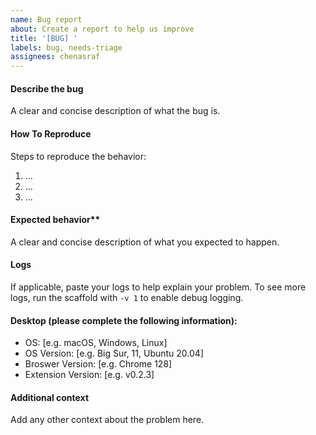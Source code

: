 ```yaml
---
name: Bug report
about: Create a report to help us improve
title: '[BUG] '
labels: bug, needs-triage
assignees: chenasraf
---
```


#### Describe the bug

A clear and concise description of what the bug is.

#### How To Reproduce

Steps to reproduce the behavior:

1. ...
2. ...
3. ...

#### Expected behavior\*\*

A clear and concise description of what you expected to happen.

#### Logs

If applicable, paste your logs to help explain your problem. To see more logs, run the scaffold with
`-v 1` to enable debug logging.

#### Desktop (please complete the following information):

- OS: [e.g. macOS, Windows, Linux]
- OS Version: [e.g. Big Sur, 11, Ubuntu 20.04]
- Broswer Version: [e.g. Chrome 128]
- Extension Version: [e.g. v0.2.3]

#### Additional context

Add any other context about the problem here.
